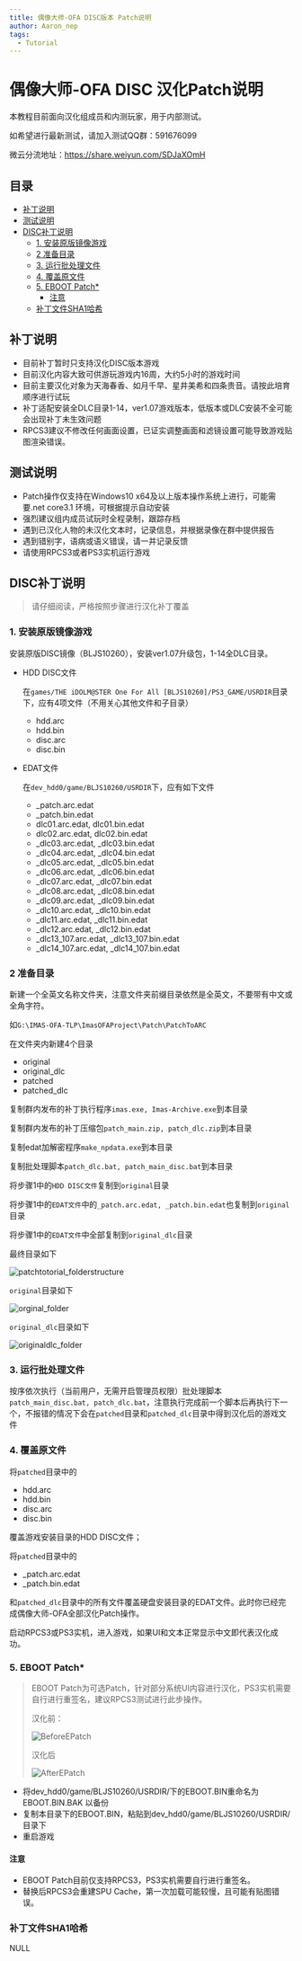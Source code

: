```yaml
---
title: 偶像大师-OFA DISC版本 Patch说明
author: Aaron_nep
tags:
  - Tutorial
---
```


# 偶像大师-OFA DISC 汉化Patch说明

本教程目前面向汉化组成员和内测玩家，用于内部测试。

如希望进行最新测试，请加入测试QQ群：591676099

微云分流地址：https://share.weiyun.com/SDJaXOmH

## 目录
- [补丁说明](#%E8%A1%A5%E4%B8%81%E8%AF%B4%E6%98%8E)
- [测试说明](#%E6%B5%8B%E8%AF%95%E8%AF%B4%E6%98%8E)
- [DISC补丁说明](#disc%E8%A1%A5%E4%B8%81%E8%AF%B4%E6%98%8E)
  - [1. 安装原版镜像游戏](#1-%E5%AE%89%E8%A3%85%E5%8E%9F%E7%89%88%E9%95%9C%E5%83%8F%E6%B8%B8%E6%88%8F)
  - [2 准备目录](#2-%E5%87%86%E5%A4%87%E7%9B%AE%E5%BD%95)
  - [3. 运行批处理文件](#3-%E8%BF%90%E8%A1%8C%E6%89%B9%E5%A4%84%E7%90%86%E6%96%87%E4%BB%B6)
  - [4. 覆盖原文件](#4-%E8%A6%86%E7%9B%96%E5%8E%9F%E6%96%87%E4%BB%B6)
  - [5. EBOOT Patch*](#5-eboot-patch)
    - [注意](#%E6%B3%A8%E6%84%8F)
  - [补丁文件SHA1哈希](#%E8%A1%A5%E4%B8%81%E6%96%87%E4%BB%B6sha1%E5%93%88%E5%B8%8C)



## 补丁说明

- 目前补丁暂时只支持汉化DISC版本游戏
- 目前汉化内容大致可供游玩游戏内16周，大约5小时的游戏时间
- 目前主要汉化对象为天海春香、如月千早、星井美希和四条贵音。请按此培育顺序进行试玩
- 补丁适配安装全DLC目录1-14，ver1.07游戏版本，低版本或DLC安装不全可能会出现补丁未生效问题
- RPCS3建议不修改任何画面设置，已证实调整画面和滤镜设置可能导致游戏贴图渲染错误。

## 测试说明

- Patch操作仅支持在Windows10 x64及以上版本操作系统上进行，可能需要.net core3.1 环境，可根据提示自动安装
- 强烈建议组内成员试玩时全程录制，跟踪存档
- 遇到已汉化人物的未汉化文本时，记录信息，并根据录像在群中提供报告
- 遇到错别字，语病或语义错误，请一并记录反馈
- 请使用RPCS3或者PS3实机运行游戏


## DISC补丁说明

> 请仔细阅读，严格按照步骤进行汉化补丁覆盖

### 1. 安装原版镜像游戏

安装原版DISC镜像（BLJS10260），安装ver1.07升级包，1-14全DLC目录。

- HDD DISC文件

  在`games/THE iDOLM@STER One For All [BLJS10260]/PS3_GAME/USRDIR`目录下，应有4项文件（不用关心其他文件和子目录）

  - hdd.arc
  - hdd.bin
  - disc.arc
  - disc.bin

- EDAT文件

  在`dev_hdd0/game/BLJS10260/USRDIR`下，应有如下文件

  - _patch.arc.edat
  - _patch.bin.edat
  - dlc01.arc.edat, dlc01.bin.edat
  - dlc02.arc.edat, dlc02.bin.edat
  - _dlc03.arc.edat, _dlc03.bin.edat
  - _dlc04.arc.edat, _dlc04.bin.edat
  - _dlc05.arc.edat, _dlc05.bin.edat
  - _dlc06.arc.edat, _dlc06.bin.edat
  - _dlc07.arc.edat, _dlc07.bin.edat
  - _dlc08.arc.edat, _dlc08.bin.edat
  - _dlc09.arc.edat, _dlc09.bin.edat
  - _dlc10.arc.edat, _dlc10.bin.edat
  - _dlc11.arc.edat, _dlc11.bin.edat
  - _dlc12.arc.edat, _dlc12.bin.edat
  - _dlc13_107.arc.edat, _dlc13_107.bin.edat
  - _dlc14_107.arc.edat, _dlc14_107.bin.edat

### 2 准备目录

新建一个全英文名称文件夹，注意文件夹前缀目录依然是全英文，不要带有中文或全角字符。

如`G:\IMAS-OFA-TLP\ImasOFAProject\Patch\PatchToARC`

在文件夹内新建4个目录

- original
- original_dlc
- patched
- patched_dlc

复制群内发布的补丁执行程序`imas.exe, Imas-Archive.exe`到本目录

复制群内发布的补丁压缩包`patch_main.zip, patch_dlc.zip`到本目录

复制edat加解密程序`make_npdata.exe`到本目录

复制批处理脚本`patch_dlc.bat, patch_main_disc.bat`到本目录

将步骤1中的`HDD DISC文件`复制到`original`目录

将步骤1中的`EDAT文件`中的`_patch.arc.edat, _patch.bin.edat`也复制到`original`目录

将步骤1中的`EDAT文件`中全部复制到`original_dlc`目录

 

最终目录如下

![patchtotorial_folderstructure](/images/patchtotorial_folderstructure.jpg)

   

`original`目录如下

![orginal_folder](/images/orginal_folder.jpg)

 

`original_dlc`目录如下

![originaldlc_folder](/images/originaldlc_folder.jpg)

### 3. 运行批处理文件

按序依次执行（当前用户，无需开启管理员权限）批处理脚本`patch_main_disc.bat, patch_dlc.bat`，注意执行完成前一个脚本后再执行下一个，不报错的情况下会在`patched`目录和`patched_dlc`目录中得到汉化后的游戏文件



### 4. 覆盖原文件

将`patched`目录中的

- hdd.arc
- hdd.bin
- disc.arc
- disc.bin

覆盖游戏安装目录的HDD DISC文件；

将`patched`目录中的

- _patch.arc.edat
- _patch.bin.edat

和`patched_dlc`目录中的所有文件覆盖硬盘安装目录的EDAT文件。此时你已经完成偶像大师-OFA全部汉化Patch操作。

启动RPCS3或PS3实机，进入游戏，如果UI和文本正常显示中文即代表汉化成功。

### 5. EBOOT Patch*

> EBOOT Patch为可选Patch，针对部分系统UI内容进行汉化，PS3实机需要自行进行重签名，建议RPCS3测试进行此步操作。
>
> 汉化前：
>
> ![BeforeEPatch](/images/BeforeEPatch.jpg)
>
> 汉化后
>
> ![AfterEPatch](/images/AfterEPatch.jpg)

- 将dev_hdd0/game/BLJS10260/USRDIR/下的EBOOT.BIN重命名为EBOOT.BIN.BAK 以备份
- 复制本目录下的EBOOT.BIN，粘贴到dev_hdd0/game/BLJS10260/USRDIR/目录下
- 重启游戏

#### 注意

- EBOOT Patch目前仅支持RPCS3，PS3实机需要自行进行重签名。
- 替换后RPCS3会重建SPU Cache，第一次加载可能较慢，且可能有贴图错误。



### 补丁文件SHA1哈希

NULL

